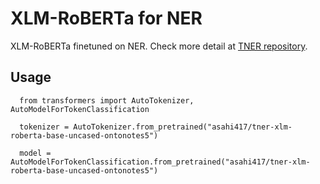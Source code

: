 # XLM-RoBERTa for NER
XLM-RoBERTa finetuned on NER. Check more detail at [TNER repository](https://github.com/asahi417/tner).

## Usage
```
  from transformers import AutoTokenizer, AutoModelForTokenClassification
  
  tokenizer = AutoTokenizer.from_pretrained("asahi417/tner-xlm-roberta-base-uncased-ontonotes5")
  
  model = AutoModelForTokenClassification.from_pretrained("asahi417/tner-xlm-roberta-base-uncased-ontonotes5")
 ```
